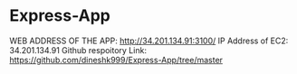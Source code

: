 # Express-App
WEB ADDRESS OF THE APP: http://34.201.134.91:3100/
IP Address of EC2: 34.201.134.91
Github respoitory Link: https://github.com/dineshk999/Express-App/tree/master
